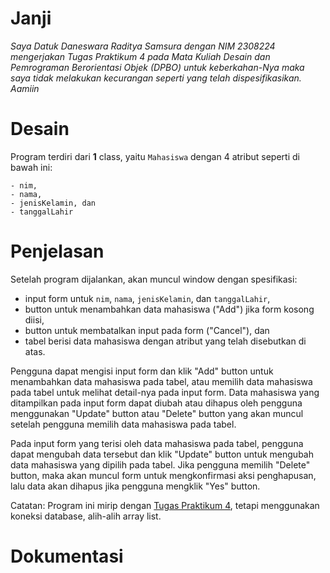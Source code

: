 # Janji
_Saya Datuk Daneswara Raditya Samsura dengan NIM 2308224 mengerjakan Tugas Praktikum 4 pada Mata Kuliah Desain dan Pemrograman Berorientasi Objek (DPBO) untuk keberkahan-Nya maka saya tidak melakukan kecurangan seperti yang telah dispesifikasikan. Aamiin_

# Desain
Program terdiri dari __1__ class, yaitu `Mahasiswa` dengan 4 atribut seperti di bawah ini:
```plaintext
- nim,
- nama,
- jenisKelamin, dan
- tanggalLahir
```

# Penjelasan
Setelah program dijalankan, akan muncul window dengan spesifikasi:
- input form untuk `nim`, `nama`, `jenisKelamin`, dan `tanggalLahir`,
- button untuk menambahkan data mahasiswa ("Add") jika form kosong diisi,
- button untuk membatalkan input pada form ("Cancel"), dan
- tabel berisi data mahasiswa dengan atribut yang telah disebutkan di atas.

Pengguna dapat mengisi input form dan klik "Add" button untuk menambahkan data mahasiswa pada tabel, atau memilih data mahasiswa pada tabel untuk melihat detail-nya pada input form. Data mahasiswa yang ditampilkan pada input form dapat diubah atau dihapus oleh pengguna menggunakan "Update" button atau "Delete" button yang akan muncul setelah pengguna memilih data mahasiswa pada tabel.

Pada input form yang terisi oleh data mahasiswa pada tabel, pengguna dapat mengubah data tersebut dan klik "Update" button untuk mengubah data mahasiswa yang dipilih pada tabel. Jika pengguna memilih "Delete" button, maka akan muncul form untuk mengkonfirmasi aksi penghapusan, lalu data akan dihapus jika pengguna mengklik "Yes" button.

Catatan:
Program ini mirip dengan [Tugas Praktikum 4](https://github.com/codewara/TP4DPBO2025C1), tetapi menggunakan koneksi database, alih-alih array list.

# Dokumentasi

